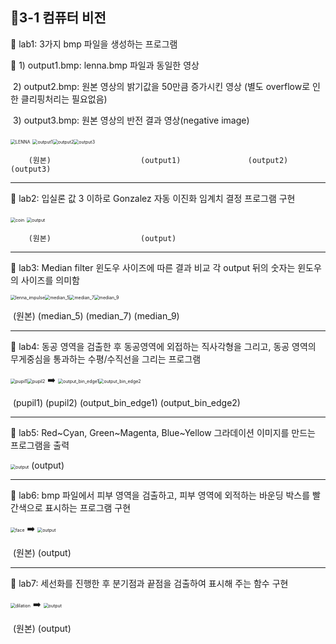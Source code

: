## :file_folder:3-1 컴퓨터 비전

:open_file_folder: lab1: 3가지 bmp 파일을 생성하는 프로그램  

:paperclip: 1) output1.bmp: lenna.bmp 파일과 동일한 영상

​	2) output2.bmp: 원본 영상의 밝기값을 50만큼 증가시킨 영상 (별도 overflow로 인한 클리핑처리는 								  필요없음)

​	3) output3.bmp: 원본 영상의 반전 결과 영상(negative image)



<img src="C:\Users\jihyun\OneDrive\Documents\이지현\컴퓨터비전\1_output\LENNA.bmp" alt="LENNA" style="zoom: 50%;" /> <img src="C:\Users\jihyun\OneDrive\Documents\이지현\컴퓨터비전\1_output\output1.bmp" alt="output1" style="zoom:50%;" /><img src="C:\Users\jihyun\OneDrive\Documents\이지현\컴퓨터비전\1_output\output2.bmp" alt="output2" style="zoom:50%;" /><img src="C:\Users\jihyun\OneDrive\Documents\이지현\컴퓨터비전\1_output\output3.bmp" alt="output3" style="zoom:50%;" />

 		(원본)					(output1)				(output2)				(output3)

------

:open_file_folder: lab2: 입실론 값 3 이하로 Gonzalez 자동 이진화 임계치 결정 프로그램 구현

<img src="C:\Users\jihyun\OneDrive\Documents\이지현\컴퓨터비전\2_output\coin.bmp" alt="coin" style="zoom:50%;" /> <img src="C:\Users\jihyun\OneDrive\Documents\이지현\컴퓨터비전\2_output\output.bmp" alt="output" style="zoom:50%;" />

 	 	(원본)					(output)					

------

:open_file_folder: lab3: Median filter 윈도우 사이즈에 따른 결과 비교 각 output 뒤의 숫자는 윈도우의 사이즈를 의미함

<img src="C:\Users\jihyun\OneDrive\Documents\이지현\컴퓨터비전\3_output\lenna_impulse.bmp" alt="lenna_impulse" style="zoom:50%;" /><img src="C:\Users\jihyun\OneDrive\Documents\이지현\컴퓨터비전\3_output\median_5.bmp" alt="median_5" style="zoom:50%;" /><img src="C:\Users\jihyun\OneDrive\Documents\이지현\컴퓨터비전\3_output\median_7.bmp" alt="median_7" style="zoom:50%;" /><img src="C:\Users\jihyun\OneDrive\Documents\이지현\컴퓨터비전\3_output\median_9.bmp" alt="median_9" style="zoom:50%;" />

​		 (원본)				  (median_5)			(median_7)			(median_9)

------

:open_file_folder: lab4: 동공 영역을 검출한 후 동공영역에 외접하는 직사각형을 그리고, 동공 영역의 무게중심을 통과하는 수평/수직선을 그리는 프로그램

<img src="C:\Users\jihyun\OneDrive\Documents\이지현\컴퓨터비전\4_output\pupil1.bmp" alt="pupil1" style="zoom:50%;" /><img src="C:\Users\jihyun\OneDrive\Documents\이지현\컴퓨터비전\4_output\pupil2.bmp" alt="pupil2" style="zoom:50%;" />   :arrow_right:   <img src="C:\Users\jihyun\OneDrive\Documents\이지현\컴퓨터비전\4_output\output_bin_edge1.bmp" alt="output_bin_edge1" style="zoom:50%;" /><img src="C:\Users\jihyun\OneDrive\Documents\이지현\컴퓨터비전\4_output\output_bin_edge2.bmp" alt="output_bin_edge2" style="zoom:50%;" />

​			(pupil1)						(pupil2)							(output_bin_edge1)	  (output_bin_edge2)

------

:open_file_folder: lab5: Red~Cyan, Green~Magenta, Blue~Yellow 그라데이션 이미지를 만드는 프로그램을 출력

<img src="C:\Users\jihyun\OneDrive\Documents\이지현\컴퓨터비전\5_output\output.bmp" alt="output" style="zoom:50%;" /> (output)

------

:open_file_folder: lab6: bmp 파일에서 피부 영역을 검출하고, 피부 영역에 외적하는 바운딩 박스를 빨간색으로 표시하는 프로그램 구현

<img src="C:\Users\jihyun\OneDrive\Documents\이지현\컴퓨터비전\6_output\face.bmp" alt="face" style="zoom:50%;" /> :arrow_right: <img src="C:\Users\jihyun\OneDrive\Documents\이지현\컴퓨터비전\6_output\output.bmp" alt="output" style="zoom:50%;" />

​		(원본)							(output)

------

:open_file_folder: lab7: 세선화를 진행한 후 분기점과 끝점을 검출하여 표시해 주는 함수 구현

<img src="C:\Users\jihyun\OneDrive\Documents\이지현\컴퓨터비전\7_output\dilation.bmp" alt="dilation" style="zoom:50%;" /> :arrow_right:  <img src="C:\Users\jihyun\OneDrive\Documents\이지현\컴퓨터비전\7_output\output.bmp" alt="output" style="zoom:50%;" />

​		(원본)							(output)

